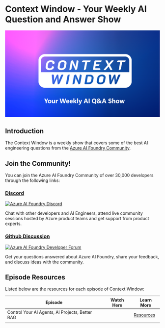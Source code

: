 # Context Window - Your Weekly AI Question and Answer Show

![Context Window](./images/context-window.png)

## Introduction

The Context Window is a weekly show that covers some of the best AI engineering questions from the [Azure AI Foundry Community](https://aka.ms/foundry-devs).

## Join the Community! 

You can join the Azure AI Foundry Community of over 30,000 developers through the following links:

### [Discord](https://aka.ms/context-window/discord)

[![Azure AI Foundry Discord](https://dcbadge.limes.pink/api/server/kzRShWzttr)](https://discord.gg/yyrcfXvdyj)

Chat with other developers and AI Engineers, attend live community sessions hosted by Azure product teams and get support from product experts.

### [Github Discussion](https://aka.ms/context-window/gh)

[![Azure AI Foundry Developer Forum](https://img.shields.io/badge/GitHub-Azure_AI_Foundry_Developer_Forum-blue?style=for-the-badge&logo=github&color=adff2f&logoColor=fff)](https://aka.ms/context-window/gh)

Get your questions answered about Azure AI Foundry, share your feedback, and discuss ideas with the community.

## Episode Resources

Listed below are the resources for each episode of Context Window:

| **Episode**                                      | **Watch Here** | **Learn More** |
|--------------------------------------------------|----------------|--------------------|
| Control Your AI Agents, AI Projects, Better RAG  |                |[Resources](./episodes/ep-1-control-ai-agents.md)                    |
|                                                  |                |                    |

